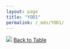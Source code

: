 ```yaml
---
layout: page
title: "YOD1"
permalink: /_mds/YOD1/
---
```


![](../../alns_9.28.22/aln_5HSAA120770_1.000.png?raw=true
)
[Back to Table](../../display)
